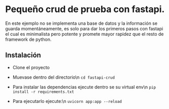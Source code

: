 # Pequeño crud de prueba con fastapi. 

En este ejemplo no se implementa una base de datos y la información se guarda momentáneamente, es solo para dar los primeros pasos 
con fastapi el cual es minimalista pero potente y promete mayor rapidez que el resto de framework de python.

## Instalación
* Clone el proyecto
* Muevase dentro del directorio\n
``` cd fastapi-crud ```

* Para instalar las dependencias ejecute dentro se su virtual env\n
```pip install -r requirements.txt```

* Para ejecutarlo ejecute:\n
```uvicorn app:app --reload```
